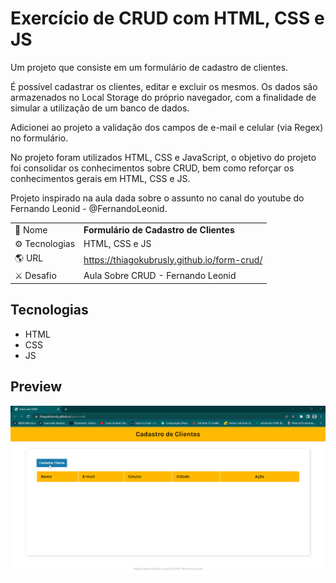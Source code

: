# Exercício de CRUD com HTML, CSS e JS

<p>Um projeto que consiste em um formulário de cadastro de clientes.</p>
<p>É possível cadastrar os clientes, editar e excluir os mesmos. Os dados são armazenados no Local Storage do próprio navegador, com a finalidade de simular a utilização de um banco de dados.</p>
<p>Adicionei ao projeto a validação dos campos de e-mail e celular (via Regex) no formulário.</p>
<p>No projeto foram utilizados HTML, CSS e JavaScript, o objetivo do projeto foi consolidar os conhecimentos sobre CRUD, bem como reforçar os conhecimentos gerais em HTML, CSS e JS.</p>
<p>Projeto inspirado na aula dada sobre o assunto no canal do youtube do Fernando Leonid - @FernandoLeonid.</p>

|||
| -------------  | --- |
| :bookmark: Nome        | **Formulário de Cadastro de Clientes**
| :gear: Tecnologias | HTML, CSS e JS
| :earth_americas: URL         | https://thiagokubrusly.github.io/form-crud/
| :crossed_swords: Desafio     | Aula Sobre CRUD - Fernando Leonid

## Tecnologias

- HTML
- CSS
- JS

## Preview

![](https://github.com/thiagokubrusly/form-crud/blob/main/preview.gif?raw=true)
